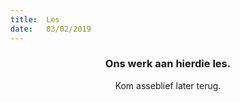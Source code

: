 ```yaml
---
title:  Les
date:   03/02/2019
---
```


### <center>Ons werk aan hierdie les.</center>
<center>Kom asseblief later terug.</center>